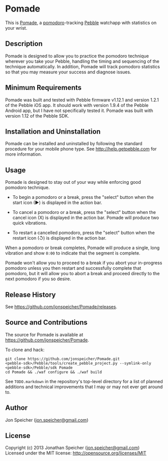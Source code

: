 Pomade
======

This is [Pomade](https://github.com/jonspeicher/Pomade), a
[pomodoro](http://www.pomodorotechnique.com)-tracking
[Pebble](http://getpebble.com) watchapp with statistics on your wrist.

Description
-----------

Pomade is designed to allow you to practice the pomodoro technique wherever you
take your Pebble, handling the timing and sequencing of the technique
automatically. In addition, Pomade will track pomodoro statistics so that you
may measure your success and diagnose issues.

Minimum Requirements
--------------------

Pomade was built and tested with Pebble firmware v1.12.1 and version 1.2.1 of
the Pebble iOS app. It should work with version 1.9.4 of the Pebble Android
app, but I have not specifically tested it. Pomade was built with version 1.12
of the Pebble SDK.

Installation and Uninstallation
-------------------------------

Pomade can be installed and uninstalled by following the standard procedure for
your mobile phone type. See http://help.getpebble.com for more information.

Usage
-----

Pomade is designed to stay out of your way while enforcing good pomodoro
technique.

* To begin a pomodoro or a break, press the "select" button when the start icon
  (▶) is displayed in the action bar.
  
* To cancel a pomodoro or a break, press the "select" button when the cancel 
  icon (X) is displayed in the action bar. Pomade will produce two quick
  vibrations.
  
* To restart a cancelled pomodoro, press the "select" button when the restart
  icon (↺) is displayed in the action bar.

When a pomodoro or break completes, Pomade will produce a single, long
vibration and show `0:00` to indicate that the segment is complete.

Pomade won't allow you to proceed to a break if you abort your in-progress
pomodoro unless you then restart and successfully complete that pomodoro, but
it will allow you to abort a break and proceed directly to the next pomodoro if
you so desire.

Release History
---------------

See https://github.com/jonspeicher/Pomade/releases.

Source and Contributions
------------------------

The source for Pomade is available at https://github.com/jonspeicher/Pomade.

To clone and hack:

    git clone https://github.com/jonspeicher/Pomade.git
    <pebble-sdk>/Pebble/tools/create_pebble_project.py --symlink-only <pebble-sdk>/Pebble/sdk Pomade
    cd Pomade && ./waf configure && ./waf build

See `TODO.markdown` in the repository's top-level directory for a list of
planned additions and technical improvements that I may or may not ever get
around to.

Author
------

Jon Speicher (jon.speicher@gmail.com)

License
-------

Copyright (c) 2013 Jonathan Speicher (jon.speicher@gmail.com)  
Licensed under the MIT license: http://opensource.org/licenses/MIT
